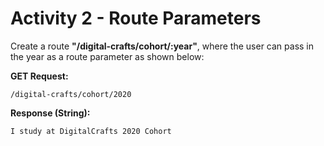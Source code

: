 # Activity 2 - Route Parameters 

Create a route **"/digital-crafts/cohort/:year"**, where the user can pass in the year as a route parameter as shown below: 

**GET Request:**

 ```/digital-crafts/cohort/2020``` 

**Response (String):**

```I study at DigitalCrafts 2020 Cohort```